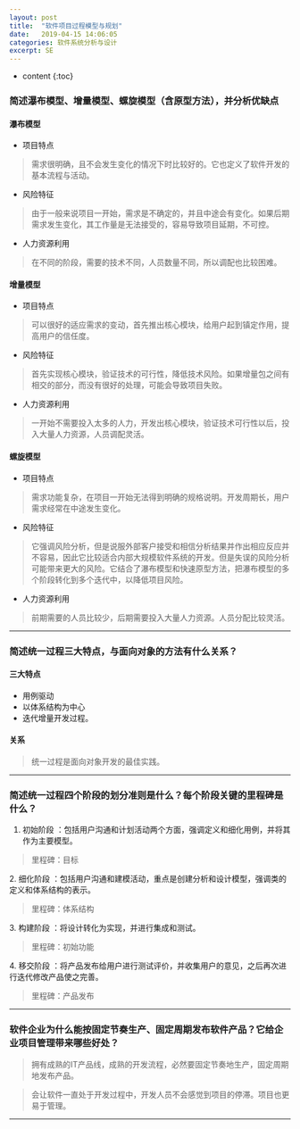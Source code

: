 ```yaml
---
layout: post
title:  "软件项目过程模型与规划"
date:   2019-04-15 14:06:05
categories: 软件系统分析与设计
excerpt: SE
---
```


* content
{:toc}

### 简述瀑布模型、增量模型、螺旋模型（含原型方法），并分析优缺点

#### 瀑布模型

* 项目特点
> 需求很明确，且不会发生变化的情况下时比较好的。它也定义了软件开发的基本流程与活动。

* 风险特征
> 由于一般来说项目一开始，需求是不确定的，并且中途会有变化。如果后期需求发生变化，其工作量是无法接受的，容易导致项目延期，不可控。

* 人力资源利用
> 在不同的阶段，需要的技术不同，人员数量不同，所以调配也比较困难。

#### 增量模型

* 项目特点
> 可以很好的适应需求的变动，首先推出核心模块，给用户起到镇定作用，提高用户的信任度。

* 风险特征
> 首先实现核心模块，验证技术的可行性，降低技术风险。如果增量包之间有相交的部分，而没有很好的处理，可能会导致项目失败。

* 人力资源利用
> 一开始不需要投入太多的人力，开发出核心模块，验证技术可行性以后，投入大量人力资源，人员调配灵活。

#### 螺旋模型

* 项目特点
> 需求功能复杂，在项目一开始无法得到明确的规格说明。开发周期长，用户需求经常在中途发生变化。

* 风险特征
> 它强调风险分析，但是说服外部客户接受和相信分析结果并作出相应反应并不容易，因此它比较适合内部大规模软件系统的开发。但是失误的风险分析可能带来更大的风险。它结合了瀑布模型和快速原型方法，把瀑布模型的多个阶段转化到多个迭代中，以降低项目风险。

* 人力资源利用
> 前期需要的人员比较少，后期需要投入大量人力资源。人员分配比较灵活。

---

### 简述统一过程三大特点，与面向对象的方法有什么关系？

#### 三大特点
* 用例驱动
* 以体系结构为中心
* 迭代增量开发过程。

#### 关系
> 统一过程是面向对象开发的最佳实践。

---

### 简述统一过程四个阶段的划分准则是什么？每个阶段关键的里程碑是什么？


1. 初始阶段 ：包括用户沟通和计划活动两个方面，强调定义和细化用例，并将其作为主要模型。

> 里程碑：目标

2. 细化阶段 ：包括用户沟通和建模活动，重点是创建分析和设计模型，强调类的定义和体系结构的表示。

> 里程碑：体系结构

3. 构建阶段 ：将设计转化为实现，并进行集成和测试。

> 里程碑：初始功能

4. 移交阶段 ：将产品发布给用户进行测试评价，并收集用户的意见，之后再次进行迭代修改产品使之完善。

> 里程碑：产品发布

---

### 软件企业为什么能按固定节奏生产、固定周期发布软件产品？它给企业项目管理带来哪些好处？

> 拥有成熟的IT产品线，成熟的开发流程，必然要固定节奏地生产，固定周期地发布产品。

> 会让软件一直处于开发过程中，开发人员不会感觉到项目的停滞。项目也更易于管理。

---
